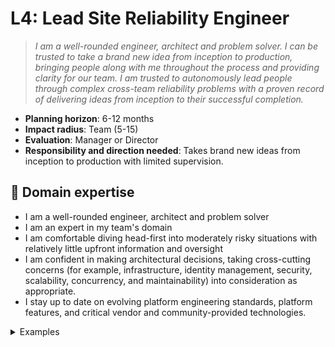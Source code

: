 # L4: Lead Site Reliability Engineer

> _I am a well-rounded engineer, architect and problem solver. I can be trusted to take a brand new idea from inception to production, bringing people along with me throughout the process and providing clarity for our team. I am trusted to autonomously lead people through complex cross-team reliability problems with a proven record of delivering ideas from inception to their successful completion._ 

- **Planning horizon**: 6-12 months
- **Impact radius**: Team (5-15)
- **Evaluation**: Manager or Director
- **Responsibility and direction needed**: Takes brand new ideas from inception to production with limited supervision.

## 🦉 Domain expertise
- I am a well-rounded engineer, architect and problem solver
- I am an expert in my team's domain
- I am comfortable diving head-first into moderately risky situations with relatively little upfront information and oversight
- I am confident in making architectural decisions, taking cross-cutting concerns (for example, infrastructure, identity management, security, scalability, concurrency, and maintainability) into consideration as appropriate.
- I stay up to date on evolving platform engineering standards, platform features, and critical vendor and community-provided technologies.

<details>
<summary>Examples</summary>

I successfully completed a large, complex project with multiple components and stakeholders beyond my immediate team.
I dived head-first into an incident (in my area of ownership) in an area of significant technical ambiguity or risk, led the investigation and resolved the issue by removing noise around the incident to allow the incident response team to solve the issue.
I strive for automation by coding it or by leading and influencing engineers and developers to build systems that are easy to run in production.
🌱 Teaching and Mentoring
I define, document, and evolve best practices for engineering in my team's area of ownership.
I shepherd and aid in development of new projects across the organization.
I am constantly working to broaden the technical capabilities of my team.
I am comfortable with challenging and coaching my peers.
I help people determine the most valuable ways they can contribute, and grow, and I help them block out the noise.
▼ Examples
I provided training and mentoring for multiple team members, deliberately helping them to round out their skill sets.
I shared my on-the-job learning and experiences with others so they can understand and be more effective in their own roles.
I broke up a project in such a way that lined up appropriate challenges for each of my teammates that helped them grow.
I had some difficult conversations with my teammates, challenging them directly while showing them my care for them personally.
🧭 Culture and Leadership
I encompass all of the qualities listed in Leadership
I make sure difficult work that needs to be done gets done, like hard debugging, incident response, and reverse-engineering tasks
I understand our organisation structure and how we schedule work, and help my team find their highest value contributions in this environment.
I am comfortable with transparently assessing risk, making recommendations, escalating appropriately, and dealing with the consequences along the way.
I recognise problems and proactively engage with other people to prevent or resolve them quickly.
I am comfortable coordinating projects where success requires the input of multiple teams and diverse technical roles.
I am an adept communicator, and can effectively steer technical and non-technical conversations to positive outcomes over any medium.
▼ Examples
I identified the work involved with delivering a “Pitch”, broke it into tasks and managed the project to completion.
I took ownership of my team's retrospective process, making sure everyone had a voice in how our team works and evolves together.
I performed interviews for engineering candidates, providing detailed and useful feedback 
I confidently pitched an idea, positively influencing and convincing people to take decisive action.
I effectively steered technical and non-technical conversations to positive outcomes.
I was typically the first to take responsibility for reducing waste in our process.
I noticed a project was going to become blocked by another team, or take longer than expected, so I pulled together relevant stakeholders to propose an updated plan and reach a consensus.
🏆 Customer Success
I invest in sustainable delivery, maintaining professional standards and striking a pragmatic balance between idealistic purity and business pressures.
I understand our fixed-time/high-quality/variable-scope approach to software projects.
I assess what work supports the product strategy and make insightful recommendations regarding priorities.
I identify key gaps in product offerings and functionality that will drive significant revenue and customer excitement.
I pragmatically plan minimum viable infrastructure for product launch.
▼ Examples
I contributed to shaping a pitch, identified risks and appropriate scoping, that helped us ship value to customers as soon as possible, and meet the team's objectives over one or more cycles.
I was comfortable building a product vision based on the needs of multiple customers.
In delivering a pitch, I used the "scope hammer" judiciously, to maintain high quality while shipping as much value as possible to users within a cycle.